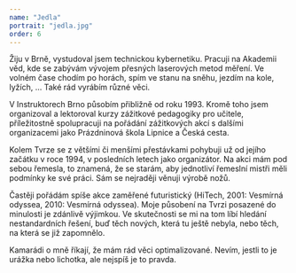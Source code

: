 ```yaml
---
name: "Jedla"
portrait: "jedla.jpg"
order: 6
---
```

Žiju v Brně, vystudoval jsem technickou kybernetiku. Pracuji na Akademii věd, kde se zabývám vývojem přesných laserových
metod měření. Ve volném čase chodím po horách, spím ve stanu na sněhu, jezdím na kole, lyžích, &hellip; Také rád vyrábím různé věci.

V Instruktorech Brno působím přibližně od roku 1993. Kromě toho jsem organizoval a lektoroval kurzy zážitkové pedagogiky pro učitele,
příležitostně spolupracuji na pořádání zážitkových akcí s dalšími organizacemi jako Prázdninová škola Lipnice a Česká cesta.

Kolem Tvrze se z většími či menšími přestávkami pohybuji už od jejího začátku v roce 1994, v posledních letech jako organizátor.
Na akci mám pod sebou řemesla, to znamená, že se starám, aby jednotliví řemeslní mistři měli podmínky ke své práci.
Sám se nejraději věnuji výrobě nožů.

Častěji pořádám spíše akce zaměřené futuristický (HiTech, 2001: Vesmírná odyssea, 2010: Vesmírná odyssea).
Moje působení na Tvrzi posazené do minulosti je zdánlivě výjimkou. Ve skutečnosti se mi na tom líbí hledání
nestandardních řešení, buď těch nových, která tu ještě nebyla, nebo těch, na která se již zapomnělo.

Kamarádi o mně říkají, že mám rád věci optimalizované. Nevím, jestli to je urážka nebo lichotka, ale nejspíš je to pravda.
